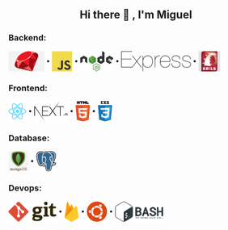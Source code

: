 ## <p align="center"><b>Hi there 👋 , I'm Miguel</b></p>


### Backend:
<p align="left">
<a href="https://www.ruby-lang.org/" target="_blank"><img align="center" src="./logos/png/ruby-badge.png" alt="Ruby" title="Ruby" height="40"/></a> &bull; <a href="https://www.javascript.com/" target="_blank"><img align="center" src="./logos/javascript.svg" alt="Javascript" title="Javascript" height="40"/></a> &bull; <a href="https://nodejs.org/" target="_blank"><img align="center" src="./logos/nodejs.svg" alt="Nodejs" title="Nodejs" height="40"/></a> &bull; <a href="https://expressjs.com/" target="_blank"><img align="center" src="./logos/express.svg" alt="express" title="Express" height="40"/></a> &bull; <a href="https://rubyonrails.org/" target="_blank"><img align="center" src="./logos/png/rails-badge.jpeg" alt="rails" title="Rails" height="40"/></a>
</p>


### Frontend:
<p align="left">
<a href="https://reactjs.org" target="_blank"><img align="center" src="./logos/reactjs.svg" alt="ReactJs" title="ReactJs" height="40"/></a> &bull; <a href="https://nextjs.org/" target="_blank"><img align="center" src="./logos/nextjs.svg" alt="NextJs" title="NextJs" height="40"/></a> &bull; <a href="https://www.w3.org/html/" target="_blank"><img align="center" src="./logos/html5.svg" alt="HTML 5" title="HTML 5" height="40"/></a> &bull; <a href="https://www.w3schools.com/css/" target="_blank"><img align="center" src="./logos/css3.svg" alt="CSS 3" title="CSS 3" height="40"/></a>
</p>

### Database:

<p align="left">
<a href="https://www.mongodb.com" target="_blank"><img align="center" src="./logos/png/mongo-badge.png" alt="MongoDB" title="MongoDB" height="40"/></a> &bull; <a href="https://www.postgresql.org" target="_blank"><img align="center" src="./logos/postgresql.svg" alt="PostgreSQL" title="PostgreSQL" height="40"/></a>
</p>

### Devops:

<p align="left">
<a href="https://git-scm.com/" target="_blank"><img align="center" src="./logos/git.svg" alt="Git" title="Git" height="40"/></a> &bull; <a href="https://firebase.google.com/" target="_blank"><img align="center" src="./logos/firebase.svg" alt="Firebase" title="Firebase" height="40"/></a> &bull; <a href="https://ubuntu.com/" target="_blank"><img align="center" src="./logos/ubuntu.svg" alt="Ubuntu" title="Ubuntu" height="40"/></a> &bull; <a href="https://www.gnu.org/software/bash/" target="_blank"><img align="center" src="./logos/bash.svg" alt="Bash" title="Bash" height="40"/></a>
</p>

<!--
**mfpbbr/mfpbbr** is a ✨ _special_ ✨ repository because its `README.md` (this file) appears on your GitHub profile.

Here are some ideas to get you started:

- 🔭 I’m currently working on ...
- 🌱 I’m currently learning ...
- 👯 I’m looking to collaborate on ...
- 🤔 I’m looking for help with ...
- 💬 Ask me about ...
- 📫 How to reach me: ...
- 😄 Pronouns: ...
- ⚡ Fun fact: ...
-->
